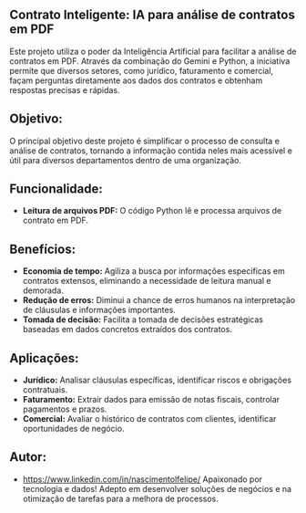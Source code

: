 ## Contrato Inteligente: IA para análise de contratos em PDF

Este projeto utiliza o poder da Inteligência Artificial para facilitar a análise de contratos em PDF. Através da combinação do Gemini e Python, a iniciativa permite que diversos setores, como jurídico, faturamento e comercial, façam perguntas diretamente aos dados dos contratos e obtenham respostas precisas e rápidas.

## Objetivo:
O principal objetivo deste projeto é simplificar o processo de consulta e análise de contratos, tornando a informação contida neles mais acessível e útil para diversos departamentos dentro de uma organização.

## Funcionalidade:
- **Leitura de arquivos PDF:** O código Python lê e processa arquivos de contrato em PDF.

## Benefícios:
- **Economia de tempo:** Agiliza a busca por informações específicas em contratos extensos, eliminando a necessidade de leitura manual e demorada.
- **Redução de erros:** Diminui a chance de erros humanos na interpretação de cláusulas e informações importantes.
- **Tomada de decisão:** Facilita a tomada de decisões estratégicas baseadas em dados concretos extraídos dos contratos.

## Aplicações:
- **Jurídico:** Analisar cláusulas específicas, identificar riscos e obrigações contratuais.
- **Faturamento:** Extrair dados para emissão de notas fiscais, controlar pagamentos e prazos.
- **Comercial:** Avaliar o histórico de contratos com clientes, identificar oportunidades de negócio.

## Autor: 
- https://www.linkedin.com/in/nascimentolfelipe/
Apaixonado por tecnologia e dados! Adepto em desenvolver soluções de negócios e na otimização de tarefas para a melhora de processos.
